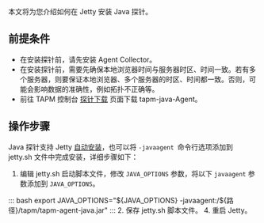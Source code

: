 本文将为您介绍如何在 Jetty 安装 Java 探针。


## 前提条件


- 在安装探针前，请先安装 Agent Collector。
- 在安装探针前，需要先确保本地浏览器时间与服务器时区、时间一致。若有多个服务器，则要保证本地浏览器、多个服务器的时区、时间都一致。否则，可能会影响数据的准确性，例如拓扑不正确等。
- 前往 TAPM 控制台 [探针下载](https://console.cloud.tencent.com/monitor/tapm/addagent) 页面下载 tapm-java-Agent。



## 操作步骤

 Java 探针支持 Jetty [自动安装](self_install.html)，也可以将 `-javaagent `命令行选项添加到 jetty.sh 文件中完成安装，详细步骤如下：

1. 编辑 jetty.sh 启动脚本文件，修改 `JAVA_OPTIONS` 参数，将以下 `javaagent` 参数添加到 `JAVA_OPTIONS`。
<dx-codeblock>
:::  bash
 export JAVA_OPTIONS="${JAVA_OPTIONS} -javaagent:/${路径}/tapm/tapm-agent-java.jar"
:::
</dx-codeblock>
2. 保存 jetty.sh 脚本文件。
4. 重启 Jetty。






